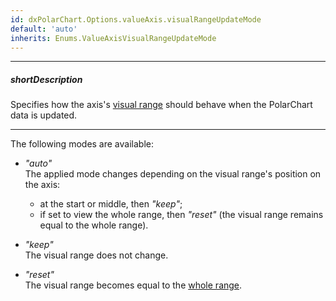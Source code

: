 ```yaml
---
id: dxPolarChart.Options.valueAxis.visualRangeUpdateMode
default: 'auto'
inherits: Enums.ValueAxisVisualRangeUpdateMode
---
```

---
##### shortDescription
Specifies how the axis's [visual range](/api-reference/10%20UI%20Components/dxPolarChart/1%20Configuration/valueAxis/visualRange '/Documentation/ApiReference/UI_Components/dxPolarChart/Configuration/valueAxis/visualRange/') should behave when the PolarChart data is updated.

---
The following modes are available:

- *"auto"*      
The applied mode changes depending on the visual range's position on the axis:
    - at the start or middle, then *"keep"*;
    - if set to view the whole range, then *"reset"* (the visual range remains equal to the whole range).

- *"keep"*      
The visual range does not change.

- *"reset"*     
The visual range becomes equal to the [whole range](/api-reference/10%20UI%20Components/dxPolarChart/1%20Configuration/valueAxis/wholeRange '/Documentation/ApiReference/UI_Components/dxPolarChart/Configuration/valueAxis/wholeRange/').